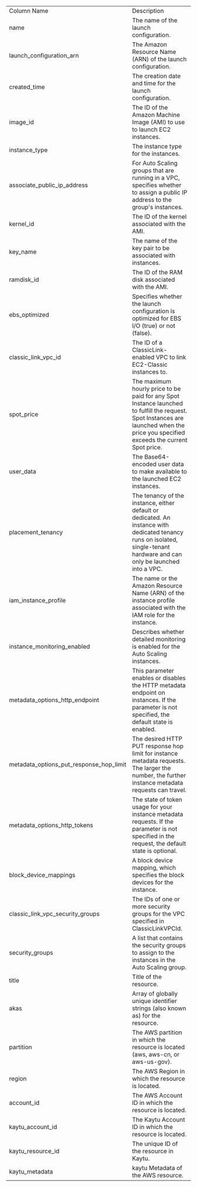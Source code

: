 <table>
	<tr><td>Column Name</td><td>Description</td></tr>
	<tr><td>name</td><td>The name of the launch configuration.</td></tr>
	<tr><td>launch_configuration_arn</td><td>The Amazon Resource Name (ARN) of the launch configuration.</td></tr>
	<tr><td>created_time</td><td>The creation date and time for the launch configuration.</td></tr>
	<tr><td>image_id</td><td>The ID of the Amazon Machine Image (AMI) to use to launch EC2 instances.</td></tr>
	<tr><td>instance_type</td><td>The instance type for the instances.</td></tr>
	<tr><td>associate_public_ip_address</td><td>For Auto Scaling groups that are running in a VPC, specifies whether to assign a public IP address to the group's instances.</td></tr>
	<tr><td>kernel_id</td><td>The ID of the kernel associated with the AMI.</td></tr>
	<tr><td>key_name</td><td>The name of the key pair to be associated with instances.</td></tr>
	<tr><td>ramdisk_id</td><td>The ID of the RAM disk associated with the AMI.</td></tr>
	<tr><td>ebs_optimized</td><td>Specifies whether the launch configuration is optimized for EBS I/O (true) or not (false).</td></tr>
	<tr><td>classic_link_vpc_id</td><td>The ID of a ClassicLink-enabled VPC to link EC2-Classic instances to.</td></tr>
	<tr><td>spot_price</td><td>The maximum hourly price to be paid for any Spot Instance launched to fulfill the request. Spot Instances are launched when the price you specified exceeds the current Spot price.</td></tr>
	<tr><td>user_data</td><td>The Base64-encoded user data to make available to the launched EC2 instances.</td></tr>
	<tr><td>placement_tenancy</td><td>The tenancy of the instance, either default or dedicated. An instance with dedicated tenancy runs on isolated, single-tenant hardware and can only be launched into a VPC.</td></tr>
	<tr><td>iam_instance_profile</td><td>The name or the Amazon Resource Name (ARN) of the instance profile associated with the IAM role for the instance.</td></tr>
	<tr><td>instance_monitoring_enabled</td><td>Describes whether detailed monitoring is enabled for the Auto Scaling instances.</td></tr>
	<tr><td>metadata_options_http_endpoint</td><td>This parameter enables or disables the HTTP metadata endpoint on instances. If the parameter is not specified, the default state is enabled.</td></tr>
	<tr><td>metadata_options_put_response_hop_limit</td><td>The desired HTTP PUT response hop limit for instance metadata requests. The larger the number, the further instance metadata requests can travel.</td></tr>
	<tr><td>metadata_options_http_tokens</td><td>The state of token usage for your instance metadata requests. If the parameter is not specified in the request, the default state is optional.</td></tr>
	<tr><td>block_device_mappings</td><td>A block device mapping, which specifies the block devices for the instance.</td></tr>
	<tr><td>classic_link_vpc_security_groups</td><td>The IDs of one or more security groups for the VPC specified in ClassicLinkVPCId.</td></tr>
	<tr><td>security_groups</td><td>A list that contains the security groups to assign to the instances in the Auto Scaling group.</td></tr>
	<tr><td>title</td><td>Title of the resource.</td></tr>
	<tr><td>akas</td><td>Array of globally unique identifier strings (also known as) for the resource.</td></tr>
	<tr><td>partition</td><td>The AWS partition in which the resource is located (aws, aws-cn, or aws-us-gov).</td></tr>
	<tr><td>region</td><td>The AWS Region in which the resource is located.</td></tr>
	<tr><td>account_id</td><td>The AWS Account ID in which the resource is located.</td></tr>
	<tr><td>kaytu_account_id</td><td>The Kaytu Account ID in which the resource is located.</td></tr>
	<tr><td>kaytu_resource_id</td><td>The unique ID of the resource in Kaytu.</td></tr>
	<tr><td>kaytu_metadata</td><td>kaytu Metadata of the AWS resource.</td></tr>
</table>